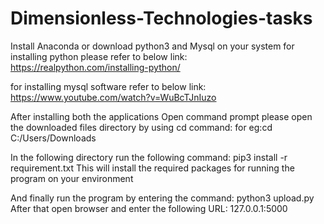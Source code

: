 # Dimensionless-Technologies-tasks


Install Anaconda or download python3  and Mysql on your system
for installing python please refer to below link:
https://realpython.com/installing-python/


for installing mysql software refer to below link:
https://www.youtube.com/watch?v=WuBcTJnIuzo


After installing both the applications
Open command prompt please open the downloaded files directory by using cd command:
for eg:cd C:/Users/Downloads 

In the following directory run the following command:
pip3 install -r requirement.txt
This will install the required packages for running the program on your environment

And finally run the program by entering the command:  python3 upload.py
After that open browser and enter the following URL:
127.0.0.1:5000


